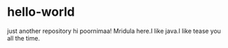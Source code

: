 # hello-world
just another repository
hi poornimaa!
Mridula here.I like java.I like tease you all the time.
